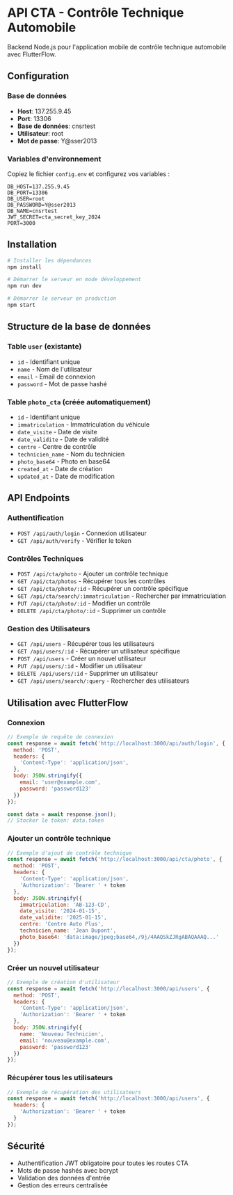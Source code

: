 # API CTA - Contrôle Technique Automobile

Backend Node.js pour l'application mobile de contrôle technique automobile avec FlutterFlow.

## Configuration

### Base de données
- **Host**: 137.255.9.45
- **Port**: 13306
- **Base de données**: cnsrtest
- **Utilisateur**: root
- **Mot de passe**: Y@sser2013

### Variables d'environnement
Copiez le fichier `config.env` et configurez vos variables :
```
DB_HOST=137.255.9.45
DB_PORT=13306
DB_USER=root
DB_PASSWORD=Y@sser2013
DB_NAME=cnsrtest
JWT_SECRET=cta_secret_key_2024
PORT=3000
```

## Installation

```bash
# Installer les dépendances
npm install

# Démarrer le serveur en mode développement
npm run dev

# Démarrer le serveur en production
npm start
```

## Structure de la base de données

### Table `user` (existante)
- `id` - Identifiant unique
- `name` - Nom de l'utilisateur
- `email` - Email de connexion
- `password` - Mot de passe hashé

### Table `photo_cta` (créée automatiquement)
- `id` - Identifiant unique
- `immatriculation` - Immatriculation du véhicule
- `date_visite` - Date de visite
- `date_validite` - Date de validité
- `centre` - Centre de contrôle
- `technicien_name` - Nom du technicien
- `photo_base64` - Photo en base64
- `created_at` - Date de création
- `updated_at` - Date de modification

## API Endpoints

### Authentification
- `POST /api/auth/login` - Connexion utilisateur
- `GET /api/auth/verify` - Vérifier le token

### Contrôles Techniques
- `POST /api/cta/photo` - Ajouter un contrôle technique
- `GET /api/cta/photos` - Récupérer tous les contrôles
- `GET /api/cta/photo/:id` - Récupérer un contrôle spécifique
- `GET /api/cta/search/:immatriculation` - Rechercher par immatriculation
- `PUT /api/cta/photo/:id` - Modifier un contrôle
- `DELETE /api/cta/photo/:id` - Supprimer un contrôle

### Gestion des Utilisateurs
- `GET /api/users` - Récupérer tous les utilisateurs
- `GET /api/users/:id` - Récupérer un utilisateur spécifique
- `POST /api/users` - Créer un nouvel utilisateur
- `PUT /api/users/:id` - Modifier un utilisateur
- `DELETE /api/users/:id` - Supprimer un utilisateur
- `GET /api/users/search/:query` - Rechercher des utilisateurs

## Utilisation avec FlutterFlow

### Connexion
```javascript
// Exemple de requête de connexion
const response = await fetch('http://localhost:3000/api/auth/login', {
  method: 'POST',
  headers: {
    'Content-Type': 'application/json',
  },
  body: JSON.stringify({
    email: 'user@example.com',
    password: 'password123'
  })
});

const data = await response.json();
// Stocker le token: data.token
```

### Ajouter un contrôle technique
```javascript
// Exemple d'ajout de contrôle technique
const response = await fetch('http://localhost:3000/api/cta/photo', {
  method: 'POST',
  headers: {
    'Content-Type': 'application/json',
    'Authorization': 'Bearer ' + token
  },
  body: JSON.stringify({
    immatriculation: 'AB-123-CD',
    date_visite: '2024-01-15',
    date_validite: '2025-01-15',
    centre: 'Centre Auto Plus',
    technicien_name: 'Jean Dupont',
    photo_base64: 'data:image/jpeg;base64,/9j/4AAQSkZJRgABAQAAAQ...'
  })
});
```

### Créer un nouvel utilisateur
```javascript
// Exemple de création d'utilisateur
const response = await fetch('http://localhost:3000/api/users', {
  method: 'POST',
  headers: {
    'Content-Type': 'application/json',
    'Authorization': 'Bearer ' + token
  },
  body: JSON.stringify({
    name: 'Nouveau Technicien',
    email: 'nouveau@example.com',
    password: 'password123'
  })
});
```

### Récupérer tous les utilisateurs
```javascript
// Exemple de récupération des utilisateurs
const response = await fetch('http://localhost:3000/api/users', {
  headers: {
    'Authorization': 'Bearer ' + token
  }
});
```

## Sécurité

- Authentification JWT obligatoire pour toutes les routes CTA
- Mots de passe hashés avec bcrypt
- Validation des données d'entrée
- Gestion des erreurs centralisée 